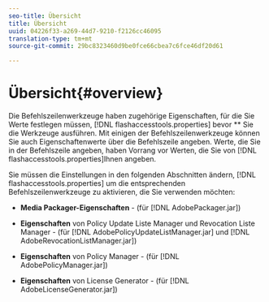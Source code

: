 ```yaml
---
seo-title: Übersicht
title: Übersicht
uuid: 04226f33-a269-44d7-9210-f2126cc46095
translation-type: tm+mt
source-git-commit: 29bc8323460d9be0fce66cbea7c6fce46df20d61

---
```



# Übersicht{#overview}

Die Befehlszeilenwerkzeuge haben zugehörige Eigenschaften, für die Sie Werte festlegen müssen, [!DNL flashaccesstools.properties] bevor ** Sie die Werkzeuge ausführen. Mit einigen der Befehlszeilenwerkzeuge können Sie auch Eigenschaftenwerte über die Befehlszeile angeben. Werte, die Sie in der Befehlszeile angeben, haben Vorrang vor Werten, die Sie von [!DNL flashaccesstools.properties]Ihnen angeben.

Sie müssen die Einstellungen in den folgenden Abschnitten ändern, [!DNL flashaccesstools.properties] um die entsprechenden Befehlszeilenwerkzeuge zu aktivieren, die Sie verwenden möchten:

* **Media Packager-Eigenschaften** - (für [!DNL AdobePackager.jar])

* **Eigenschaften** von Policy Update Liste Manager und Revocation Liste Manager - (für [!DNL AdobePolicyUpdateListManager.jar] und [!DNL AdobeRevocationListManager.jar])

* **Eigenschaften** von Policy Manager - (für [!DNL AdobePolicyManager.jar])

* **Eigenschaften** von License Generator - (für [!DNL AdobeLicenseGenerator.jar])

